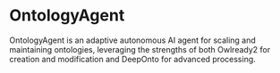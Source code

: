 # OntologyAgent
OntologyAgent is an adaptive autonomous AI agent for scaling and maintaining ontologies, leveraging the strengths of both Owlready2 for creation and modification and DeepOnto for advanced processing.
